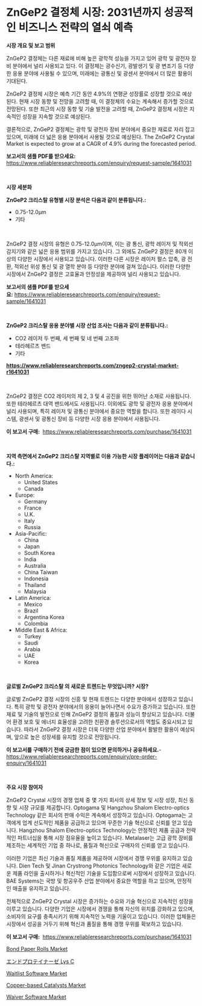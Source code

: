 <p><h1>ZnGeP2 결정체 시장: 2031년까지 성공적인 비즈니스 전략의 열쇠 예측</h1></p><p><strong>시장 개요 및 보고 범위</strong></p>
<p><p>ZnGeP2 결정체는 다른 재료에 비해 높은 광학적 성능을 가지고 있어 광학 및 광전자 장비 분야에서 널리 사용되고 있다. 이 결정체는 광수신기, 광발생기 및 광 변조기 등 다양한 응용 분야에 사용될 수 있으며, 미래에는 광통신 및 광센서 분야에서 더 많은 활용이 기대된다.</p><p>ZnGeP2 결정체 시장은 예측 기간 동안 4.9%의 연평균 성장률로 성장할 것으로 예상된다. 현재 시장 동향 및 전망을 고려할 때, 이 결정체의 수요는 계속해서 증가할 것으로 전망된다. 또한 최근의 시장 동향 및 기술 발전을 고려할 때, ZnGeP2 결정체 시장은 지속적인 성장을 지속할 것으로 예상된다.</p><p>결론적으로, ZnGeP2 결정체는 광학 및 광전자 장비 분야에서 중요한 재료로 자리 잡고 있으며, 미래에 더 넓은 응용 분야에서 사용될 것으로 예상된다. The ZnGeP2 Crystal Market is expected to grow at a CAGR of 4.9% during the forecasted period.</p></p>
<p><strong>보고서의 샘플 PDF를 받으세요:</strong> <a href="https://www.reliableresearchreports.com/enquiry/request-sample/1641031">https://www.reliableresearchreports.com/enquiry/request-sample/1641031</a></p>
<p>&nbsp;</p>
<p><strong>시장 세분화</strong></p>
<p><strong>ZnGeP2 크리스탈 유형별 시장 분석은 다음과 같이 분류됩니다.:</strong></p>
<p><ul><li>0.75-12.0μm</li><li>기타</li></ul></p>
<p>&nbsp;</p>
<p><p>ZnGeP2 결정 시장의 유형은 0.75-12.0μm이며, 이는 광 통신, 광학 레이저 및 적외선 감지기와 같은 넓은 응용 범위를 가지고 있습니다. 그 외에도 ZnGeP2 결정은 80개 이상의 다양한 시장에서 사용되고 있습니다. 이러한 다른 시장은 레이저 펄스 압축, 광 전환, 적외선 위성 통신 및 광 열학 분야 등 다양한 분야에 걸쳐 있습니다. 이러한 다양한 시장에서 ZnGeP2 결정은 고효율과 안정성을 제공하여 널리 사용되고 있습니다.</p></p>
<p><strong>보고서의 샘플 PDF를 받으세요:</strong>&nbsp;<a href="https://www.reliableresearchreports.com/enquiry/request-sample/1641031">https://www.reliableresearchreports.com/enquiry/request-sample/1641031</a></p>
<p>&nbsp;</p>
<p><strong> ZnGeP2 크리스탈 응용 분야별 시장 산업 조사는 다음과 같이 분류됩니다.:</strong></p>
<p><ul><li>CO2 레이저 두 번째, 세 번째 및 네 번째 고조파</li><li>테라헤르츠 밴드</li><li>기타</li></ul></p>
<p><strong><a href="https://www.reliableresearchreports.com/zngep2-crystal-market-r1641031">https://www.reliableresearchreports.com/zngep2-crystal-market-r1641031</a></strong></p>
<p>&nbsp;</p>
<p><p>ZnGeP2 결정은 CO2 레이저의 제 2, 3 및 4 공진을 위한 뛰어난 소재로 사용됩니다. 또한 테라헤르츠 대역 밴드에서도 사용됩니다. 이외에도 광학 및 광전자 응용 분야에서 널리 사용되며, 특히 레이저 및 광통신 분야에서 중요한 역할을 합니다. 또한 레이다 시스템, 광센서 및 광통신 장비 등 다양한 시장 응용 분야에서 사용됩니다.</p></p>
<p><strong>이 보고서 구매:</strong>&nbsp; <a href="https://www.reliableresearchreports.com/purchase/1641031">https://www.reliableresearchreports.com/purchase/1641031</a></p>
<p>&nbsp;</p>
<p><strong>지역 측면에서 ZnGeP2 크리스탈 지역별로 이용 가능한 시장 플레이어는 다음과 같습니다.:</strong></p>
<p><ul>
    <li>
        North America:
        <ul>
            <li>United States</li>
            <li>Canada</li>
        </ul>
    </li>
    <li>
        Europe:
        <ul>
            <li>Germany</li>
            <li>France</li>
            <li>U.K.</li>
            <li>Italy</li>
            <li>Russia</li>
        </ul>
    </li>
    <li>
        Asia-Pacific:
        <ul>
            <li>China</li>
            <li>Japan</li>
            <li>South Korea</li>
            <li>India</li>
            <li>Australia</li>
            <li>China Taiwan</li>
            <li>Indonesia</li>
            <li>Thailand</li>
            <li>Malaysia</li>
        </ul>
    </li>
    <li>
        Latin America:
        <ul>
            <li>Mexico</li>
            <li>Brazil</li>
            <li>Argentina Korea</li>
            <li>Colombia</li>
        </ul>
    </li>
    <li>
        Middle East & Africa:
        <ul>
            <li>Turkey</li>
            <li>Saudi</li>
            <li>Arabia</li>
            <li>UAE</li>
            <li>Korea</li>
        </ul>
    </li>
    </ul></p>
<p>&nbsp;</p>
<p><strong>글로벌 ZnGeP2 크리스탈 의 새로운 트렌드는 무엇입니까? 시장?</strong></p>
<p><p>글로벌 ZnGeP2 결정 시장의 신흥 및 현재 트렌드는 다양한 분야에서 성장하고 있습니다. 특히 광학 및 광전자 분야에서의 응용이 늘어나면서 수요가 증가하고 있습니다. 또한 재료 및 기술의 발전으로 인해 ZnGeP2 결정의 품질과 성능이 향상되고 있습니다. 더불어 환경 보호 및 에너지 효율성을 고려한 친환경 솔루션으로서의 역할도 중요시되고 있습니다. 따라서 ZnGeP2 결정 시장은 더욱 다양한 산업 분야에서 활발한 활용이 예상되며, 앞으로 높은 성장세를 유지할 것으로 전망됩니다.</p></p>
<p><strong>이 보고서를 구매하기 전에 궁금한 점이 있으면 문의하거나 공유하세요.</strong>- <a href="https://www.reliableresearchreports.com/enquiry/pre-order-enquiry/1641031">https://www.reliableresearchreports.com/enquiry/pre-order-enquiry/1641031</a></p>
<p>&nbsp;</p>
<p><strong>주요 시장 참여자</strong></p>
<p><p>ZnGeP2 Crystal 시장의 경쟁 업체 중 몇 가지 회사의 상세 정보 및 시장 성장, 최신 동향 및 시장 규모를 제공합니다. Optogama 및 Hangzhou Shalom Electro-optics Technology 같은 회사의 판매 수익은 계속해서 성장하고 있습니다. Optogama는 고객에게 업계 선도적인 제품을 공급하고 있으며 꾸준한 기술 혁신으로 신뢰를 얻고 있습니다. Hangzhou Shalom Electro-optics Technology는 안정적인 제품 공급과 전략적인 파트너십을 통해 시장 점유율을 높이고 있습니다. Metalaser는 고급 광학 장비를 제조하는 세계적인 기업 중 하나로, 품질과 혁신으로 구매자의 신뢰를 얻고 있습니다.</p><p>이러한 기업은 최신 기술과 품질 제품을 제공하여 시장에서 경쟁 우위를 유지하고 있습니다. Dien Tech 및 Jinan Crystrong Photonics Technology와 같은 기업은 새로운 제품 라인을 출시하거나 혁신적인 기술을 도입함으로써 시장에서 성장하고 있습니다. BAE Systems는 국방 및 항공우주 산업 분야에서 중요한 역할을 하고 있으며, 안정적인 매출을 유지하고 있습니다.</p><p>전체적으로 ZnGeP2 Crystal 시장은 증가하는 수요와 기술 혁신으로 지속적인 성장을 이루고 있습니다. 다양한 기업은 시장에서 경쟁을 통해 자신의 위치를 강화하고 있으며, 소비자의 요구를 충족시키기 위해 지속적인 노력을 기울이고 있습니다. 이러한 업체들은 시장에서 성공을 거두기 위해 혁신과 품질을 통해 경쟁 우위를 확보하고 있습니다.</p></p>
<p><strong>이 보고서 구매:</strong>&nbsp;&nbsp;<a href="https://www.reliableresearchreports.com/purchase/1641031">https://www.reliableresearchreports.com/purchase/1641031</a></p>
<p><p><a href="https://issuu.com/reportprime-2/docs/bond-paper-rolls-market-size-2030.pptx">Bond Paper Rolls Market</a></p><p><a href="https://github.com/TerrellConn/Market-Research-Report-List-1/blob/main/509475365260.md">エンドプロテイナーゼ Lys C</a></p><p><a href="https://www.linkedin.com/pulse/waitlist-software-market-competitive-analysis-trends-dv4zc">Waitlist Software Market</a></p><p><a href="https://github.com/luckyshygirl/Market-Research-Report-List-4/blob/main/copper-based-catalysts-market.md">Copper-based Catalysts Market</a></p><p><a href="https://www.linkedin.com/pulse/waiver-software-market-analysis-its-cagr-segmentation-global-x6ksc">Waiver Software Market</a></p></p>